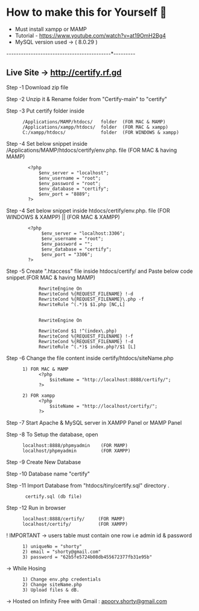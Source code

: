 # How to make this for Yourself 📖

- Must install xampp or  MAMP 
- Tutorial - https://www.youtube.com/watch?v=at19OmH2Bg4
- MySQL version used -> ( 8.0.29 )

-------*---------*---------*---------*---------*---------
## Live Site -> http://certify.rf.gd


Step -1   Download zip file 

Step -2   Unzip it & Rename folder from "Certify-main" to "certify"

Step -3   Put certify folder inside 

          /Applications/MAMP/htdocs/   folder  (FOR MAC & MAMP)
          /Applications/xampp/htdocs/  folder  (FOR MAC & xampp)
          C:/xampp/htdocs/             folder  (FOR WINDOWS & xampp)

Step -4   Set below snippet inside /Applications/MAMP/htdocs/certify/env.php. file (FOR MAC & having MAMP)
          
            <?php
                $env_server = "localhost";
                $env_username = "root";
                $env_password = "root";
                $env_database = "certify";
                $env_port = "8889";
            ?>

Step -4   Set below snippet inside htdocs/certify/env.php. file (FOR WINDOWS & XAMPP) ||  (FOR MAC & XAMPP)

            <?php
                 $env_server = "localhost:3306";
                 $env_username = "root";
                 $env_password = "";
                 $env_database = "certify";
                 $env_port = "3306";
            ?>

Step -5   Create ".htaccess" file inside htdocs/certify/ and Paste below code snippet.(FOR MAC & having MAMP)

                RewriteEngine On
                RewriteCond %{REQUEST_FILENAME} !-d
                RewriteCond %{REQUEST_FILENAME}\.php -f
                RewriteRule ^(.*)$ $1.php [NC,L]


                RewriteEngine On

                RewriteCond $1 !^(index\.php)
                RewriteCond %{REQUEST_FILENAME} !-f
                RewriteCond %{REQUEST_FILENAME} !-d
                RewriteRule ^(.*)$ index.php?/$1 [L]

                
Step -6   Change the file content inside certify/htdocs/siteName.php

          1) FOR MAC & MAMP
                <?php
                    $siteName = "http://localhost:8888/certify/";
                ?>
                
          2) FOR xampp
                <?php
                    $siteName = "http://localhost/certify/";
                ?>
                
Step -7   Start Apache & MySQL server in XAMPP Panel or MAMP Panel

Step -8   To Setup the database, open 

          localhost:8888/phpmyadmin    (FOR MAMP)
          localhost/phpmyadmin         (FOR XAMPP)

Step -9   Create New Database 

Step -10   Database name  "certify"

Step -11   Import Database from "htdocs/tiny/certify.sql" directory . 

           certify.sql (db file)

Step -12   Run in browser 

          localhost:8888/certify/     (FOR MAMP)
          localhost/certify/          (FOR XAMPP)

! IMPORTANT -> users table must contain one row i.e admin id & password

          1) uniqueNo = "shorty"
          2) email = "shorty@gmail.com"
          3) password = "62b5fe5724b08db455672377fb31e95b"
          
-> While Hosing

          1) Change env.php credentials
          2) Change siteName.php 
          3) Upload files & dB.
          
-> Hosted on Infinity Free with Gmail : apoorv.shorty@gmail.com
